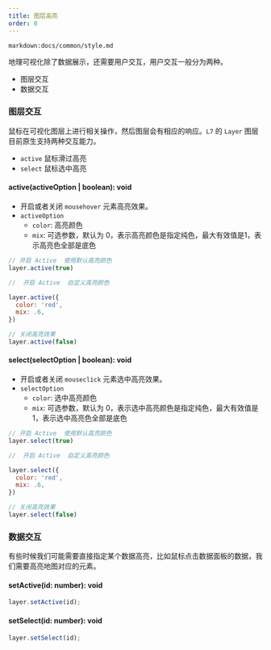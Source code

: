 ```yaml
---
title: 图层高亮
order: 0
---
```

`markdown:docs/common/style.md`

地理可视化除了数据展示，还需要用户交互，用户交互一般分为两种。

- 图层交互
- 数据交互

### 图层交互

鼠标在可视化图层上进行相关操作，然后图层会有相应的响应。`L7` 的 `Layer` 图层目前原生支持两种交互能力。

- `active` 鼠标滑过高亮
- `select` 鼠标选中高亮

#### active(activeOption | boolean): void

- 开启或者关闭 `mousehover` 元素高亮效果。
- `activeOption`
  - `color`: 高亮颜色
  - `mix`: 可选参数，默认为 0，表示高亮颜色是指定纯色，最大有效值是1，表示高亮色全部是底色

```javascript
// 开启 Active  使用默认高亮颜色
layer.active(true)

//  开启 Active  自定义高亮颜色

layer.active({
  color: 'red',
  mix: .6,
})

// 关闭高亮效果
layer.active(false)
```

#### select(selectOption | boolean): void

- 开启或者关闭 `mouseclick` 元素选中高亮效果。
- `selectOption`
  - `color`: 选中高亮颜色
  - `mix`: 可选参数，默认为 0，表示选中高亮颜色是指定纯色，最大有效值是1，表示选中高亮色全部是底色

```javascript
// 开启 Active  使用默认高亮颜色
layer.select(true)

//  开启 Active  自定义高亮颜色

layer.select({
  color: 'red',
  mix: .6,
})

// 关闭高亮效果
layer.select(false)
```

### 数据交互

有些时候我们可能需要直接指定某个数据高亮，比如鼠标点击数据面板的数据，我们需要高亮地图对应的元素。

#### setActive(id: number): void

```javascript
layer.setActive(id);
```

#### setSelect(id: number): void

```javascript
layer.setSelect(id);
```


